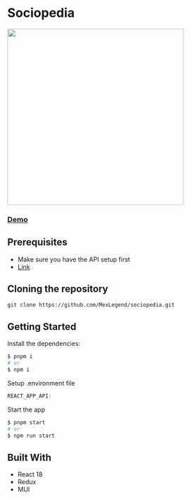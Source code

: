 # Sociopedia

<img src="https://res.cloudinary.com/devmexsoft/image/upload/v1694391270/Projects%20Thumbnails/SocialPedia_Thumbnail_eyreaa.png" height="400px"/>

### [Demo](https://angular-real-state-app.vercel.app)

## Prerequisites
- Make sure you have the API setup first
- [Link](https://github.com/MexLegend/sociopedia-api)

## Cloning the repository

```shell
git clone https://github.com/MexLegend/sociopedia.git
```

## Getting Started

Install the dependencies:

```sh
$ pnpm i
# or
$ npm i
```

Setup .environment file

```js
REACT_APP_API:
```

Start the app

```sh
$ pnpm start
# or
$ npm run start
```

## Built With

- React 18
- Redux
- MUI
